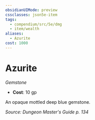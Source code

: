 ```yaml
---
obsidianUIMode: preview
cssclasses: json5e-item
tags:
  - compendium/src/5e/dmg
  - item/wealth
aliases:
  - Azurite
cost: 1000
---
```

# Azurite
*Gemstone*  

- **Cost**: 10 gp

An opaque mottled deep blue gemstone.

*Source: Dungeon Master's Guide p. 134*
